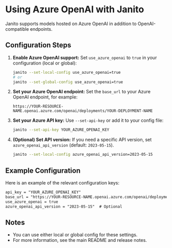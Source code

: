 # Using Azure OpenAI with Janito

Janito supports models hosted on Azure OpenAI in addition to OpenAI-compatible endpoints.

## Configuration Steps

1. **Enable Azure OpenAI support:**
   Set `use_azure_openai` to `true` in your configuration (local or global):
   ```bash
   janito --set-local-config use_azure_openai=true
   # or
   janito --set-global-config use_azure_openai=true
   ```

2. **Set your Azure OpenAI endpoint:**
   Set the `base_url` to your Azure OpenAI endpoint, for example:
   ```
   https://YOUR-RESOURCE-NAME.openai.azure.com/openai/deployments/YOUR-DEPLOYMENT-NAME
   ```

3. **Set your Azure API key:**
   Use `--set-api-key` or add it to your config file:
   ```bash
   janito --set-api-key YOUR_AZURE_OPENAI_KEY
   ```

4. **(Optional) Set API version:**
   If you need a specific API version, set `azure_openai_api_version` (default: `2023-05-15`).
   ```bash
   janito --set-local-config azure_openai_api_version=2023-05-15
   ```

## Example Configuration

Here is an example of the relevant configuration keys:

```txt
api_key = "YOUR_AZURE_OPENAI_KEY"
base_url = "https://YOUR-RESOURCE-NAME.openai.azure.com/openai/deployments/YOUR-DEPLOYMENT-NAME"
use_azure_openai = true
azure_openai_api_version = "2023-05-15"  # Optional
```

## Notes
- You can use either local or global config for these settings.
- For more information, see the main README and release notes.

